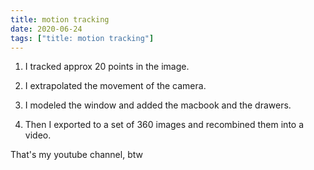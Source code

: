 ```yaml
---
title: motion tracking
date: 2020-06-24
tags: ["title: motion tracking"]
---
```


1. I tracked approx 20 points in the image.  

2. I extrapolated the movement of the camera.  

3. I modeled the window and added the macbook and the drawers.  

4. Then I exported to a set of 360 images and recombined them into a video.  

  



That's my youtube channel, btw
